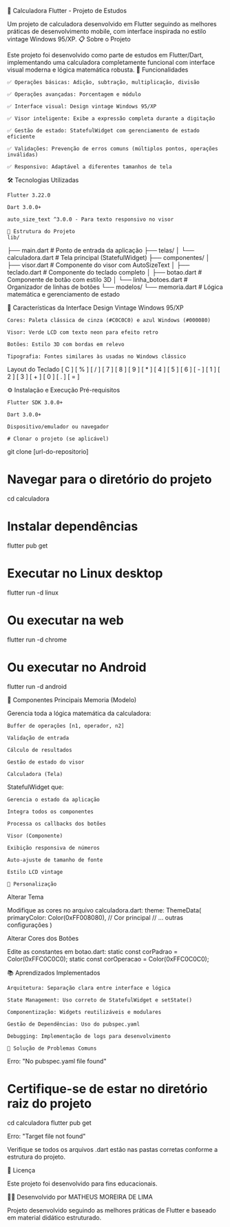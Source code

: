 🧮 Calculadora Flutter - Projeto de Estudos

Um projeto de calculadora desenvolvido em Flutter seguindo as melhores práticas de desenvolvimento mobile, com interface inspirada no estilo vintage Windows 95/XP.
📋 Sobre o Projeto

Este projeto foi desenvolvido como parte de estudos em Flutter/Dart, implementando uma calculadora completamente funcional com interface visual moderna e lógica matemática robusta.
🚀 Funcionalidades

    ✅ Operações básicas: Adição, subtração, multiplicação, divisão

    ✅ Operações avançadas: Porcentagem e módulo

    ✅ Interface visual: Design vintage Windows 95/XP

    ✅ Visor inteligente: Exibe a expressão completa durante a digitação

    ✅ Gestão de estado: StatefulWidget com gerenciamento de estado eficiente

    ✅ Validações: Prevenção de erros comuns (múltiplos pontos, operações inválidas)

    ✅ Responsivo: Adaptável a diferentes tamanhos de tela

🛠️ Tecnologias Utilizadas

    Flutter 3.22.0

    Dart 3.0.0+

    auto_size_text ^3.0.0 - Para texto responsivo no visor

    📁 Estrutura do Projeto
    lib/
├── main.dart                 # Ponto de entrada da aplicação
├── telas/
│   └── calculadora.dart     # Tela principal (StatefulWidget)
├── componentes/
│   ├── visor.dart           # Componente do visor com AutoSizeText
│   ├── teclado.dart         # Componente do teclado completo
│   ├── botao.dart           # Componente de botão com estilo 3D
│   └── linha_botoes.dart    # Organizador de linhas de botões
└── modelos/
    └── memoria.dart         # Lógica matemática e gerenciamento de estado

🎨 Características da Interface
Design Vintage Windows 95/XP

    Cores: Paleta clássica de cinza (#C0C0C0) e azul Windows (#000080)

    Visor: Verde LCD com texto neon para efeito retro

    Botões: Estilo 3D com bordas em relevo

    Tipografia: Fontes similares às usadas no Windows clássico

Layout do Teclado
[  C  ] [ % ] [ / ]
[ 7 ] [ 8 ] [ 9 ] [ * ]
[ 4 ] [ 5 ] [ 6 ] [ - ]
[ 1 ] [ 2 ] [ 3 ] [ + ]
[    0    ] [ . ] [ = ]

⚙️ Instalação e Execução
Pré-requisitos

    Flutter SDK 3.0.0+

    Dart 3.0.0+

    Dispositivo/emulador ou navegador

    # Clonar o projeto (se aplicável)
git clone [url-do-repositorio]

# Navegar para o diretório do projeto
cd calculadora

# Instalar dependências
flutter pub get

# Executar no Linux desktop
flutter run -d linux

# Ou executar na web
flutter run -d chrome

# Ou executar no Android
flutter run -d android

🧩 Componentes Principais
Memoria (Modelo)

Gerencia toda a lógica matemática da calculadora:

    Buffer de operações [n1, operador, n2]

    Validação de entrada

    Cálculo de resultados

    Gestão de estado do visor

    Calculadora (Tela)

StatefulWidget que:

    Gerencia o estado da aplicação

    Integra todos os componentes

    Processa os callbacks dos botões

    Visor (Componente)

    Exibição responsiva de números

    Auto-ajuste de tamanho de fonte

    Estilo LCD vintage

    🔧 Personalização
Alterar Tema

Modifique as cores no arquivo calculadora.dart:
theme: ThemeData(
  primaryColor: Color(0xFF008080), // Cor principal
  // ... outras configurações
)

Alterar Cores dos Botões

Edite as constantes em botao.dart:
static const corPadrao = Color(0xFFC0C0C0);
static const corOperacao = Color(0xFFC0C0C0);

📚 Aprendizados Implementados

    Arquitetura: Separação clara entre interface e lógica

    State Management: Uso correto de StatefulWidget e setState()

    Componentização: Widgets reutilizáveis e modulares

    Gestão de Dependências: Uso do pubspec.yaml

    Debugging: Implementação de logs para desenvolvimento

    🐛 Solução de Problemas Comuns
Erro: "No pubspec.yaml file found"

# Certifique-se de estar no diretório raiz do projeto
cd calculadora
flutter pub get

Erro: "Target file not found"

Verifique se todos os arquivos .dart estão nas pastas corretas conforme a estrutura do projeto.

📄 Licença

Este projeto foi desenvolvido para fins educacionais.

👨‍💻 Desenvolvido por MATHEUS MOREIRA DE LIMA

Projeto desenvolvido seguindo as melhores práticas de Flutter e baseado em material didático estruturado.
